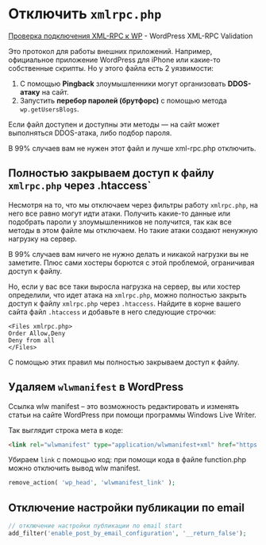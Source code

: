 # Отключить `xmlrpc.php`

[Проверка подключения XML-RPC к WP](http://xmlrpc.epizy.com/ ) - WordPress XML-RPC Validation

Это протокол для работы внешних приложений. Например, официальное приложение WordPress 
для iPhone или какие-то собственные скрипты. Но у этого файла есть 2 уязвимости:

1. С помощью **Pingback** злоумышленники могут организовать **DDOS-атаку** на сайт.
2. Запустить **перебор паролей (брутфорс)** с помощью метода `wp.getUsersBlogs`.

Если файл доступен и доступны эти методы — на сайт может выполняться DDOS-атака, либо подбор пароля.

В 99% случаев вам не нужен этот файл и лучше xml-rpc.php отключить.


## Полностью закрываем доступ к файлу `xmlrpc.php` через .htaccess`

Несмотря на то, что мы отключаем через фильтры работу `xmlrpc.php`, на него все равно 
могут идти атаки. Получить какие-то данные или подобрать пароли у злоумышленников не получится, 
так как все методы в этом файле мы отключаем. Но такие атаки создают ненужную нагрузку на сервер.

В 99% случаев вам ничего не нужно делать и никакой нагрузки вы не заметите. Плюс сами хостеры 
борются с этой проблемой, ограничивая доступ к файлу.

Но, если у вас все таки выросла нагрузка на сервер, вы или хостер определили, что идет атака 
на `xmlrpc.php`, можно полностью закрыть доступ к файлу `xmlrpc.php` через `.htaccess`. Найдите в корне 
вашего сайта файл `.htaccess` и добавьте в него следующие строчки:

 ```
<Files xmlrpc.php>
Order Allow,Deny
Deny from all
</Files>
``` 

С помощью этих правил мы полностью закрываем доступ к файлу.


## Удаляем `wlwmanifest` в WordPress

Ссылка wlw manifest – это возможность редактировать и изменять статьи на сайте WordPress при помощи 
программы Windows Live Writer.

Так выглядит строка мета в коде:
```html
<link rel="wlwmanifest" type="application/wlwmanifest+xml" href="https://wpcourses.ru/wp-includes/wlwmanifest.xml" />
```

Убираем `link` с помощью код: при помощи кода в файле function.php можно отключить вывод wlw manifest.

```php
remove_action( 'wp_head', 'wlwmanifest_link' );
```


## Отключение настройки публикации по email

```php
// отключение настройки публикации по email start   
add_filter('enable_post_by_email_configuration', '__return_false');
```

